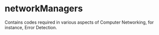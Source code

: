 # networkManagers
Contains codes required in various aspects of Computer Networking, for instance, Error Detection. 
